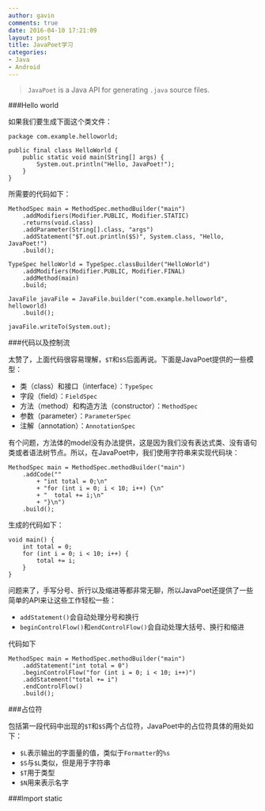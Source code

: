 ```yaml
---
author: gavin
comments: true
date: 2016-04-10 17:21:09
layout: post
title: JavaPoet学习
categories:
- Java
- Android
---
```


>`JavaPoet` is a Java API for generating `.java` source files.

###Hello world

如果我们要生成下面这个类文件：

	package com.example.helloworld;
	
	public final class HelloWorld {
		public static void main(String[] args) {
			System.out.println("Hello, JavaPoet!");
		}
	}

所需要的代码如下：

	MethodSpec main = MethodSpec.methodBuilder("main")
		.addModifiers(Modifier.PUBLIC, Modifier.STATIC)
		.returns(void.class)
		.addParameter(String[].class, "args")
		.addStatement("$T.out.println($S)", System.class, "Hello, JavaPoet!")
		.build();
	
	TypeSpec helloWorld = TypeSpec.classBuilder("HelloWorld")
		.addModifiers(Modifier.PUBLIC, Modifier.FINAL)
		.addMethod(main)
		.build;
	
	JavaFile javaFile = JavaFile.builder("com.example.helloworld", helloworld)
		.build();
	
	javaFile.writeTo(System.out);

###代码以及控制流

太赞了，上面代码很容易理解，`$T`和`$S`后面再说。下面是JavaPoet提供的一些模型：

* 类（class）和接口（interface）：`TypeSpec`
* 字段（field）：`FieldSpec`
* 方法（method）和构造方法（constructor）：`MethodSpec`
* 参数（parameter）：`ParameterSpec`
* 注解（annotation）：`AnnotationSpec`

有个问题，方法体的model没有办法提供，这是因为我们没有表达式类、没有语句类或者语法树节点。所以，在JavaPoet中，我们使用字符串来实现代码块：

	MethodSpec main = MethodSpec.methodBuilder("main")
		.addCode(""
			+ "int total = 0;\n"
			+ "for (int i = 0; i < 10; i++) {\n"
			+ "  total += i;\n"
			+ "}\n")
		.build();

生成的代码如下：

	void main() {
		int total = 0;
		for (int i = 0; i < 10; i++) {
			total += i;
		}
	}

问题来了，手写分号、折行以及缩进等都非常无聊，所以JavaPoet还提供了一些简单的API来让这些工作轻松一些：

* `addStatement()`会自动处理分号和换行
* `beginControlFlow()`和`endControlFlow()`会自动处理大括号、换行和缩进

代码如下

	MethodSpec main = MethodSpec.methodBuilder("main")
		.addStatement("int total = 0")
		.beginControlFlow("for (int i = 0; i < 10; i++)")
		.addStatement("total += i")
		.endControlFlow()
		.build();

###占位符

包括第一段代码中出现的`$T`和`$S`两个占位符，JavaPoet中的占位符具体的用处如下：

* `$L`表示输出的字面量的值，类似于`Formatter`的`%s`
* `$S`与`$L`类似，但是用于字符串
* `$T`用于类型
* `$N`用来表示名字

###Import static

